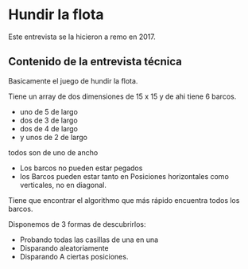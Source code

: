 # Hundir la flota

Este entrevista se la hicieron a remo en 2017.

## Contenido de la entrevista técnica

Basicamente el juego de hundir la flota.

Tiene  un array de dos dimensiones de 15 x 15 y de ahi tiene 6 barcos.
- uno de 5 de largo
- dos de 3 de largo
- dos de 4 de largo
- y unos de 2 de largo

todos son de uno de ancho 
- Los barcos no pueden estar pegados
- los Barcos pueden estar tanto en Posiciones horizontales como verticales, no en diagonal. 

Tiene que encontrar el algorithmo que más rápido encuentra todos los barcos.

Disponemos de 3 formas de descubrirlos:
- Probando todas las casillas de una en una
- Disparando aleatoriamente
- Disparando A ciertas posiciones.